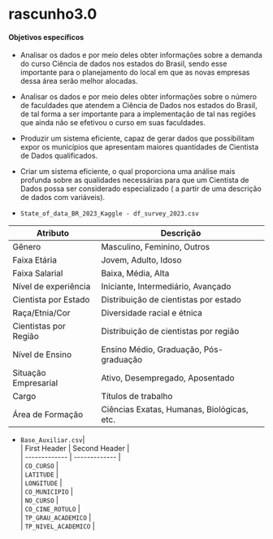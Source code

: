 # rascunho3.0
####    Objetivos específicos

- Analisar os dados e por meio deles obter informações sobre a demanda do curso Ciência de dados nos estados do Brasil, sendo esse importante para o planejamento do local em que as novas empresas dessa área serão melhor alocadas.

- Analisar os dados e por meio deles obter informações sobre o número de faculdades que atendem a Ciência de Dados nos estados do Brasil, de tal forma a ser importante para a implementação de tal nas regiões que ainda não se efetivou o curso em suas faculdades.

- Produzir um sistema eficiente, capaz de gerar dados que possibilitam expor os municípios que apresentam maiores quantidades de Cientista de Dados qualificados.

- Criar um sistema eficiente, o qual proporciona uma análise mais profunda sobre as qualidades necessárias para que um Cientista de Dados possa ser considerado especializado ( a partir de uma descrição de dados com variáveis).

- `State_of_data_BR_2023_Kaggle - df_survey_2023.csv`

| Atributo                | Descrição                                   |
|-------------------------|---------------------------------------------|
| Gênero                  | Masculino, Feminino, Outros                 |
| Faixa Etária            | Jovem, Adulto, Idoso                        |
| Faixa Salarial          | Baixa, Média, Alta                          |
| Nível de experiência     | Iniciante, Intermediário, Avançado         |
| Cientista por Estado     | Distribuição de cientistas por estado       |
| Raça/Etnia/Cor          | Diversidade racial e étnica                 |
| Cientistas por Região    | Distribuição de cientistas por região       |
| Nível de Ensino          | Ensino Médio, Graduação, Pós-graduação      |
| Situação Empresarial     | Ativo, Desempregado, Aposentado            |
| Cargo                   | Títulos de trabalho                          |
| Área de Formação         | Ciências Exatas, Humanas, Biológicas, etc. |
 








- `Base_Auxiliar.csv`|        
| First Header  | Second Header |     
| ------------- | ------------- |     
| `CO_CURSO` |      
| `LATITUDE` |    
| `LONGITUDE` |   
| `CO_MUNICIPIO` |    
| `NO_CURSO` |   
| `CO_CINE_ROTULO` |    
| `TP_GRAU_ACADEMICO` |    
| `TP_NIVEL_ACADEMICO` |    














